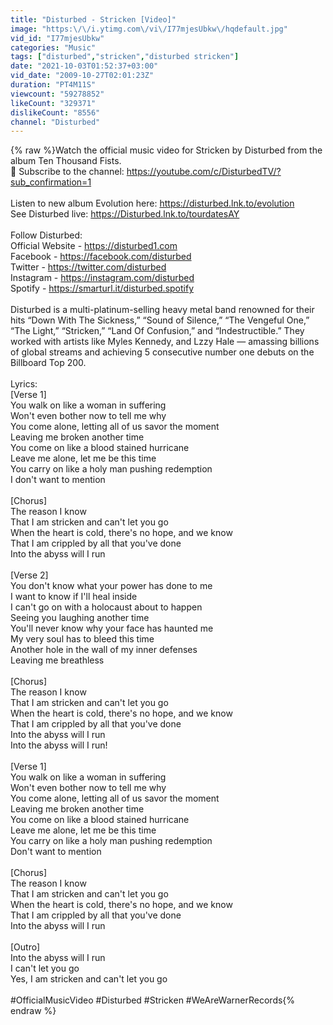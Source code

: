 ```yaml
---
title: "Disturbed - Stricken [Video]"
image: "https:\/\/i.ytimg.com\/vi\/I77mjesUbkw\/hqdefault.jpg"
vid_id: "I77mjesUbkw"
categories: "Music"
tags: ["disturbed","stricken","disturbed stricken"]
date: "2021-10-03T01:52:37+03:00"
vid_date: "2009-10-27T02:01:23Z"
duration: "PT4M11S"
viewcount: "59278852"
likeCount: "329371"
dislikeCount: "8556"
channel: "Disturbed"
---
```

{% raw %}Watch the official music video for Stricken by Disturbed from the album Ten Thousand Fists.<br />🔔 Subscribe to the channel: <a rel="nofollow" target="blank" href="https://youtube.com/c/DisturbedTV/?sub_confirmation=1">https://youtube.com/c/DisturbedTV/?sub_confirmation=1</a><br /><br />Listen to new album Evolution here: <a rel="nofollow" target="blank" href="https://disturbed.lnk.to/evolution">https://disturbed.lnk.to/evolution</a><br />See Disturbed live: <a rel="nofollow" target="blank" href="https://Disturbed.lnk.to/tourdatesAY">https://Disturbed.lnk.to/tourdatesAY</a><br /><br />Follow Disturbed:<br />Official Website - <a rel="nofollow" target="blank" href="https://disturbed1.com">https://disturbed1.com</a><br />Facebook - <a rel="nofollow" target="blank" href="https://facebook.com/disturbed">https://facebook.com/disturbed</a><br />Twitter - <a rel="nofollow" target="blank" href="https://twitter.com/disturbed">https://twitter.com/disturbed</a><br />Instagram - <a rel="nofollow" target="blank" href="https://instagram.com/disturbed">https://instagram.com/disturbed</a><br />Spotify - <a rel="nofollow" target="blank" href="https://smarturl.it/disturbed.spotify">https://smarturl.it/disturbed.spotify</a><br /><br />Disturbed is a multi-platinum-selling heavy metal band renowned for their hits “Down With The Sickness,” “Sound of Silence,” “The Vengeful One,” “The Light,” “Stricken,” “Land Of Confusion,” and “Indestructible.” They worked with artists like Myles Kennedy, and Lzzy Hale — amassing billions of global streams and achieving 5 consecutive number one debuts on the Billboard Top 200.<br /><br />Lyrics:<br />[Verse 1]<br />You walk on like a woman in suffering<br />Won't even bother now to tell me why<br />You come alone, letting all of us savor the moment<br />Leaving me broken another time<br />You come on like a blood stained hurricane<br />Leave me alone, let me be this time<br />You carry on like a holy man pushing redemption<br />I don't want to mention<br /><br />[Chorus]<br />The reason I know<br />That I am stricken and can't let you go<br />When the heart is cold, there's no hope, and we know<br />That I am crippled by all that you've done<br />Into the abyss will I run<br /><br />[Verse 2]<br />You don't know what your power has done to me<br />I want to know if I'll heal inside<br />I can't go on with a holocaust about to happen<br />Seeing you laughing another time<br />You'll never know why your face has haunted me<br />My very soul has to bleed this time<br />Another hole in the wall of my inner defenses<br />Leaving me breathless<br /><br />[Chorus]<br />The reason I know<br />That I am stricken and can't let you go<br />When the heart is cold, there's no hope, and we know<br />That I am crippled by all that you've done<br />Into the abyss will I run<br />Into the abyss will I run!<br /><br />[Verse 1]<br />You walk on like a woman in suffering<br />Won't even bother now to tell me why<br />You come alone, letting all of us savor the moment<br />Leaving me broken another time<br />You come on like a blood stained hurricane<br />Leave me alone, let me be this time<br />You carry on like a holy man pushing redemption<br />Don't want to mention<br /><br />[Chorus]<br />The reason I know<br />That I am stricken and can't let you go<br />When the heart is cold, there's no hope, and we know<br />That I am crippled by all that you've done<br />Into the abyss will I run<br /><br />[Outro]<br />Into the abyss will I run<br />I can't let you go<br />Yes, I am stricken and can't let you go<br /><br />#OfficialMusicVideo #Disturbed #Stricken #WeAreWarnerRecords{% endraw %}
